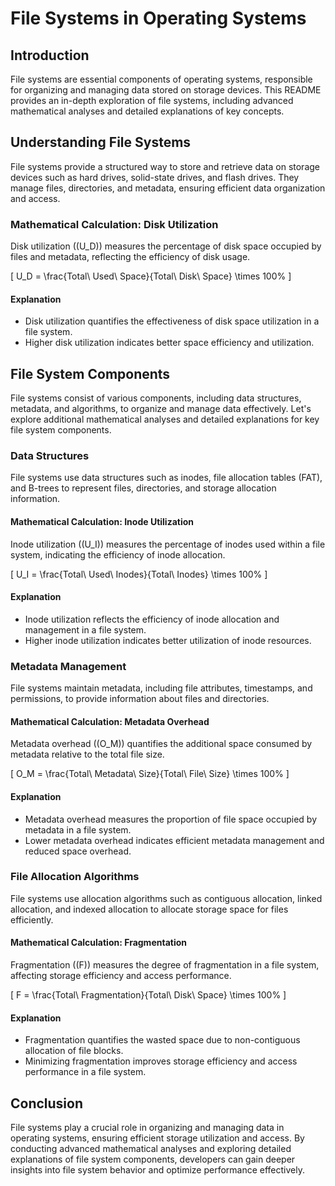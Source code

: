 # File Systems in Operating Systems

## Introduction

File systems are essential components of operating systems, responsible for organizing and managing data stored on storage devices. This README provides an in-depth exploration of file systems, including advanced mathematical analyses and detailed explanations of key concepts.

## Understanding File Systems

File systems provide a structured way to store and retrieve data on storage devices such as hard drives, solid-state drives, and flash drives. They manage files, directories, and metadata, ensuring efficient data organization and access.

### Mathematical Calculation: Disk Utilization

Disk utilization (\(U_D\)) measures the percentage of disk space occupied by files and metadata, reflecting the efficiency of disk usage.

\[ U_D = \frac{Total\ Used\ Space}{Total\ Disk\ Space} \times 100\% \]

#### Explanation

- Disk utilization quantifies the effectiveness of disk space utilization in a file system.
- Higher disk utilization indicates better space efficiency and utilization.

## File System Components

File systems consist of various components, including data structures, metadata, and algorithms, to organize and manage data effectively. Let's explore additional mathematical analyses and detailed explanations for key file system components.

### Data Structures

File systems use data structures such as inodes, file allocation tables (FAT), and B-trees to represent files, directories, and storage allocation information.

#### Mathematical Calculation: Inode Utilization

Inode utilization (\(U_I\)) measures the percentage of inodes used within a file system, indicating the efficiency of inode allocation.

\[ U_I = \frac{Total\ Used\ Inodes}{Total\ Inodes} \times 100\% \]

#### Explanation

- Inode utilization reflects the efficiency of inode allocation and management in a file system.
- Higher inode utilization indicates better utilization of inode resources.

### Metadata Management

File systems maintain metadata, including file attributes, timestamps, and permissions, to provide information about files and directories.

#### Mathematical Calculation: Metadata Overhead

Metadata overhead (\(O_M\)) quantifies the additional space consumed by metadata relative to the total file size.

\[ O_M = \frac{Total\ Metadata\ Size}{Total\ File\ Size} \times 100\% \]

#### Explanation

- Metadata overhead measures the proportion of file space occupied by metadata in a file system.
- Lower metadata overhead indicates efficient metadata management and reduced space overhead.

### File Allocation Algorithms

File systems use allocation algorithms such as contiguous allocation, linked allocation, and indexed allocation to allocate storage space for files efficiently.

#### Mathematical Calculation: Fragmentation

Fragmentation (\(F\)) measures the degree of fragmentation in a file system, affecting storage efficiency and access performance.

\[ F = \frac{Total\ Fragmentation}{Total\ Disk\ Space} \times 100\% \]

#### Explanation

- Fragmentation quantifies the wasted space due to non-contiguous allocation of file blocks.
- Minimizing fragmentation improves storage efficiency and access performance in a file system.

## Conclusion

File systems play a crucial role in organizing and managing data in operating systems, ensuring efficient storage utilization and access. By conducting advanced mathematical analyses and exploring detailed explanations of file system components, developers can gain deeper insights into file system behavior and optimize performance effectively.